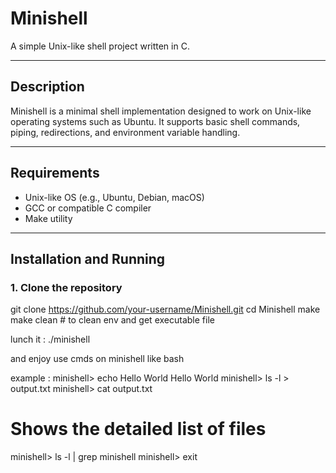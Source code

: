 # Minishell

A simple Unix-like shell project written in C.

---

## Description

Minishell is a minimal shell implementation designed to work on Unix-like operating systems such as Ubuntu. It supports basic shell commands, piping, redirections, and environment variable handling.

---

## Requirements

- Unix-like OS (e.g., Ubuntu, Debian, macOS)  
- GCC or compatible C compiler  
- Make utility  

---

## Installation and Running

### 1. Clone the repository

git clone https://github.com/your-username/Minishell.git
cd Minishell
make
make clean   # to clean env and get executable file

lunch it :
  ./minishell  

  and enjoy use cmds on minishell like bash

example :
minishell> echo Hello World
Hello World
minishell> ls -l > output.txt
minishell> cat output.txt
# Shows the detailed list of files
minishell> ls -l | grep minishell
minishell> exit

